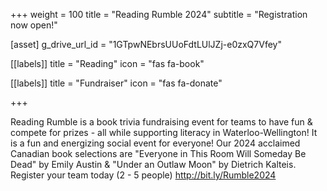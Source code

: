 +++
weight = 100
title = "Reading Rumble 2024"
subtitle = "Registration now open!"

[asset]
  g_drive_url_id = "1GTpwNEbrsUUoFdtLUlJZj-e0zxQ7Vfey"
  
[[labels]]
  title = "Reading"
  icon = "fas fa-book"
  
[[labels]]
  title = "Fundraiser"
  icon = "fas fa-donate"
  
+++

Reading Rumble is a book trivia fundraising event for teams to have fun & compete for prizes - all while supporting literacy in Waterloo-Wellington! It is a fun and energizing social event for everyone!  Our 2024 acclaimed Canadian book selections are "Everyone in This Room Will Someday Be Dead" by Emily Austin & "Under an Outlaw Moon" by Dietrich Kalteis.  Register your team today (2 - 5 people) http://bit.ly/Rumble2024